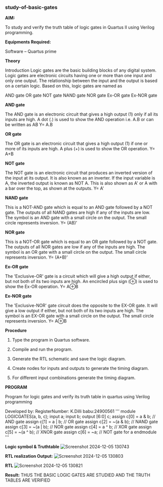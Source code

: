 ### study-of-basic-gates

**AIM:** 

To study and verify the truth table of logic gates in Quartus II using Verilog programming.

**Equipments Required:**

Software – Quartus prime 

**Theory**

Introduction Logic gates are the basic building blocks of any digital system. Logic gates are electronic circuits having one or more than one input and only one output. The relationship between the input and the output is based on a certain logic. Based on this, logic gates are named as

AND gate OR gate NOT gate NAND gate NOR gate Ex-OR gate Ex-NOR gate

**AND gate**

The AND gate is an electronic circuit that gives a high output (1) only if all its inputs are high. A dot (.) is used to show the AND operation i.e. A.B or can be written as AB
Y= A.B

**OR gate** 

The OR gate is an electronic circuit that gives a high output (1) if one or more of its inputs are high. A plus (+) is used to show the OR operation.
Y= A+B

**NOT gate**

The NOT gate is an electronic circuit that produces an inverted version of the input at its output. It is also known as an inverter. If the input variable is A, the inverted output is known as NOT A. This is also shown as A' or A with a bar over the top, as shown at the outputs.
Y= A'

**NAND gate**

This is a NOT-AND gate which is equal to an AND gate followed by a NOT gate. The outputs of all NAND gates are high if any of the inputs are low. The symbol is an AND gate with a small circle on the output. The small circle represents inversion.
Y= (AB)’

**NOR gate**

This is a NOT-OR gate which is equal to an OR gate followed by a NOT gate. The outputs of all NOR gates are low if any of the inputs are high. The symbol is an OR gate with a small circle on the output. The small circle represents inversion.
Y= (A+B)’

**Ex-OR gate**

The 'Exclusive-OR' gate is a circuit which will give a high output if either, but not both of its two inputs are high. An encircled plus sign (⊕) is used to show the Ex-OR operation.
Y= A⊕B

**Ex-NOR gate**

The 'Exclusive-NOR' gate circuit does the opposite to the EX-OR gate. It will give a low output if either, but not both of its two inputs are high. The symbol is an EX-OR gate with a small circle on the output. The small circle represents inversion.
Y= A⊕B

**Procedure** 

1.	Type the program in Quartus software.

2.	Compile and run the program.

3.	Generate the RTL schematic and save the logic diagram.

4.	Create nodes for inputs and outputs to generate the timing diagram.

5.	For different input combinations generate the timing diagram.


**PROGRAM**


Program for logic gates and verify its truth table in quartus using Verilog programming

 Developed by: RegisterNumber: K.Dilli babu:24900561
 ''' 
 module LOGICGATES(a, b, c);
input a;
input b;
output [6:0] c;
assign c[0] = a & b; // AND gate
assign c[1] = a | b; // OR gate
assign c[2] = ~(a & b); // NAND gate
assign c[3] = ~(a | b); // NOR gate
assign c[4] = a ^ b; // XOR gate
assign c[5] = ~(a ^ b); // XNOR gate
assign c[6] = ~a; // NOT gate for a
endmodule
'''
 
**Logic symbol & Truthtable**
![Screenshot 2024-12-05 130743](https://github.com/user-attachments/assets/6f15ed25-a117-43eb-bdb0-d0490b937c8d)

**RTL realization Output:** 
![Screenshot 2024-12-05 130803](https://github.com/user-attachments/assets/23cc2e90-9972-4501-a2c6-0e3b6a82f1ec)

**RTL**
![Screenshot 2024-12-05 130821](https://github.com/user-attachments/assets/4c48d5ec-5938-4ac3-bcd4-63ed65c3a05c)


**Result:**
THUS THE BASIC LOGIC GATES ARE STUDIED AND THE TRUTH TABLES ARE VERIFIED

